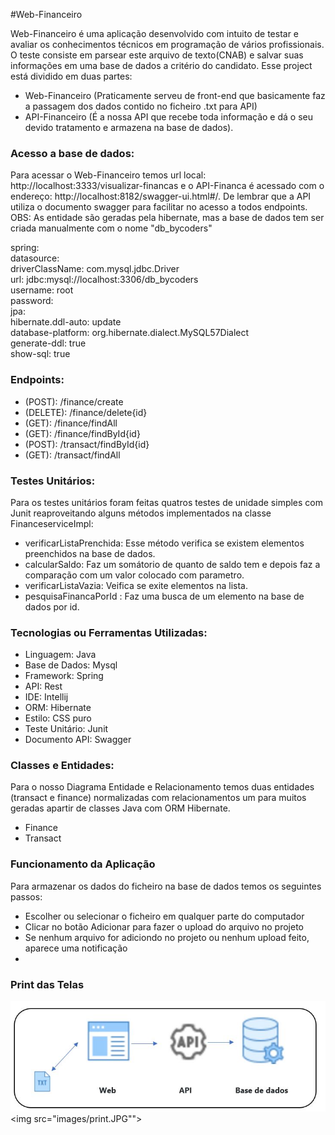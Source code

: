 #Web-Financeiro


Web-Financeiro é uma aplicação desenvolvido com intuito de testar e avaliar os conhecimentos técnicos em programação de vários profissionais. O teste consiste em parsear este arquivo de texto(CNAB) e salvar suas informações em uma base de dados a critério do candidato.
Esse project está dividido em duas partes:</br>
- Web-Financeiro (Praticamente serveu de front-end que basicamente faz a passagem dos dados contido no ficheiro .txt para API)</br>
- API-Financeiro (É a nossa API que recebe toda informação e dá o seu devido tratamento e armazena na base de dados).

### Acesso a base de dados:
Para acessar o Web-Financeiro temos url local: http://localhost:3333/visualizar-financas e o API-Financa é acessado com o endereço: http://localhost:8182/swagger-ui.html#/. De lembrar que a API utiliza o documento swagger para facilitar no acesso a todos endpoints.</br>
OBS: As entidade são geradas pela hibernate, mas a base de dados tem ser criada manualmente com o nome "db_bycoders"</br>

spring:</br>
  datasource:</br>
    driverClassName: com.mysql.jdbc.Driver</br>
    url: jdbc:mysql://localhost:3306/db_bycoders</br>
    username: root</br>
    password:</br>
  jpa:</br>
    hibernate.ddl-auto: update</br>
    database-platform: org.hibernate.dialect.MySQL57Dialect</br>
    generate-ddl: true</br>
    show-sql: true</br>
    
### Endpoints:
- (POST): /finance/create
- (DELETE): /finance/delete{id}
- (GET): /finance/findAll
- (GET): /finance/findById{id}
- (POST): /transact/findById{id}
- (GET): /transact/findAll

### Testes Unitários:
Para os testes unitários foram feitas quatros testes de unidade simples com Junit reaproveitando alguns métodos implementados na classe FinanceserviceImpl:
- verificarListaPrenchida: Esse método verifica se existem elementos preenchidos na base de dados.
- calcularSaldo: Faz um somátorio de quanto de saldo tem e depois faz a comparação com um valor colocado com parametro.
- verificarListaVazia: Veifica se exite elementos na lista.
- pesquisaFinancaPorId : Faz uma busca de um elemento na base de dados por id.


### Tecnologias ou Ferramentas Utilizadas:
- Linguagem: Java </br>
- Base de Dados: Mysql </br>
- Framework: Spring </br>
- API: Rest </br>
- IDE: Intellij </br>
- ORM: Hibernate </br>
- Estilo: CSS puro </br>
- Teste Unitário: Junit
- Documento API: Swagger</br>

### Classes e Entidades:
Para o nosso Diagrama Entidade e Relacionamento temos duas entidades (transact e finance) normalizadas com relacionamentos um para muitos geradas apartir de classes Java com ORM Hibernate. 
- Finance
- Transact
### Funcionamento da Aplicação
 Para armazenar os dados do ficheiro na base de dados temos os seguintes passos:
- Escolher ou selecionar o ficheiro em qualquer parte do computador</br>
- Clicar no botão Adicionar para fazer o upload do arquivo no projeto
- Se nenhum arquivo for adiciondo no projeto ou nenhum upload feito, aparece uma notificação
- 
### Print das Telas
<img src="images/arquiteturaProject.JPG"></br>
<img src="images/print.JPG"">
